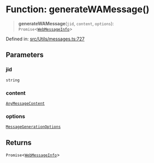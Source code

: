 # Function: generateWAMessage()

> **generateWAMessage**(`jid`, `content`, `options`): `Promise`\<[`WebMessageInfo`](../namespaces/proto/classes/WebMessageInfo.md)\>

Defined in: [src/Utils/messages.ts:727](https://github.com/Fokusdotid/Baileys/blob/6a8e2076fa4119b2d5152250d579a4fbed394533/src/Utils/messages.ts#L727)

## Parameters

### jid

`string`

### content

[`AnyMessageContent`](../type-aliases/AnyMessageContent.md)

### options

[`MessageGenerationOptions`](../type-aliases/MessageGenerationOptions.md)

## Returns

`Promise`\<[`WebMessageInfo`](../namespaces/proto/classes/WebMessageInfo.md)\>
